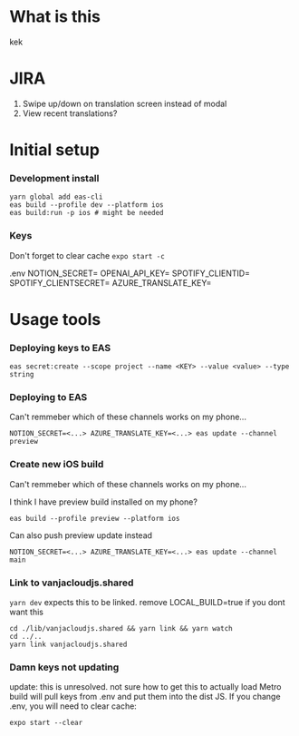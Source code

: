 # What is this

kek

# JIRA

1. Swipe up/down on translation screen instead of modal
2. View recent translations?

# Initial setup

### Development install

```shell
yarn global add eas-cli
eas build --profile dev --platform ios
eas build:run -p ios # might be needed
```

### Keys

Don't forget to clear cache ``expo start -c``

.env
NOTION_SECRET=
OPENAI_API_KEY=
SPOTIFY_CLIENTID=
SPOTIFY_CLIENTSECRET=
AZURE_TRANSLATE_KEY=

# Usage tools

### Deploying keys to EAS

```
eas secret:create --scope project --name <KEY> --value <value> --type string
```

### Deploying to EAS

Can't remmeber which of these channels works on my phone...

```
NOTION_SECRET=<...> AZURE_TRANSLATE_KEY=<...> eas update --channel preview
```

### Create new iOS build

Can't remmeber which of these channels works on my phone...

I think I have preview build installed on my phone?

```
eas build --profile preview --platform ios
```

Can also push preview update instead

```shell
NOTION_SECRET=<...> AZURE_TRANSLATE_KEY=<...> eas update --channel main
```

### Link to vanjacloudjs.shared

``yarn dev`` expects this to be linked. remove LOCAL_BUILD=true if you dont want this

```shell
cd ./lib/vanjacloudjs.shared && yarn link && yarn watch
cd ../..
yarn link vanjacloudjs.shared
```

### Damn keys not updating

update: this is unresolved. not sure how to get this to actually load
Metro build will pull keys from .env and put them into the dist JS. If you change .env, you will need to clear cache:

```shell
expo start --clear
```
